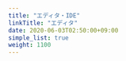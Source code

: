 ```yaml
---
title: "エディタ・IDE"
linkTitle: "エディタ"
date: 2020-06-03T02:50:00+09:00
simple_list: true
weight: 1100
---
```


